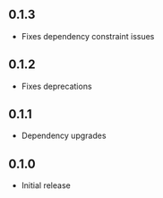 ## 0.1.3
- Fixes dependency constraint issues

## 0.1.2
- Fixes deprecations

## 0.1.1
- Dependency upgrades

## 0.1.0
- Initial release
